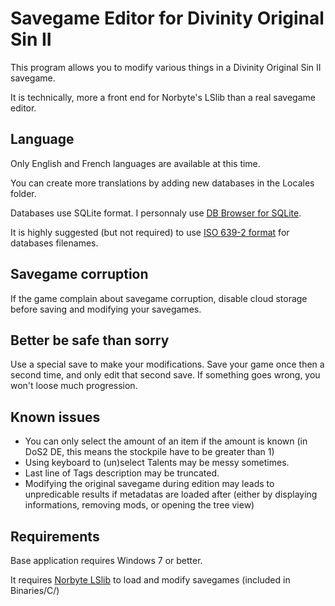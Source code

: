 # Savegame Editor for Divinity Original Sin II

This program allows you to modify various things in a Divinity Original Sin II savegame.

It is technically, more a front end for Norbyte's LSlib than a real savegame editor.


## Language

Only English and French languages are available at this time.

You can create more translations by adding new databases in the Locales folder.

Databases use SQLite format. I personnaly use [DB Browser for SQLite](https://sqlitebrowser.org/).

It is highly suggested (but not required) to use [ISO 639-2 format](https://en.wikipedia.org/wiki/List_of_ISO_639-2_codes) for databases filenames.


## Savegame corruption

If the game complain about savegame corruption, disable cloud storage before saving and modifying your savegames.


## Better be safe than sorry

Use a special save to make your modifications. Save your game once then a second time, and only edit that second save. If something goes wrong, you won't loose much progression.


## Known issues

- You can only select the amount of an item if the amount is known (in DoS2 DE, this means the stockpile have to be greater than 1)
- Using keyboard to (un)select Talents may be messy sometimes.
- Last line of Tags description may be truncated.
- Modifying the original savegame during edition may leads to unpredicable results if metadatas are loaded after (either by displaying informations, removing mods, or opening the tree view)


## Requirements

Base application requires Windows 7 or better.

It requires [Norbyte LSlib](https://github.com/Norbyte/lslib) to load and modify savegames (included in Binaries/C/)
